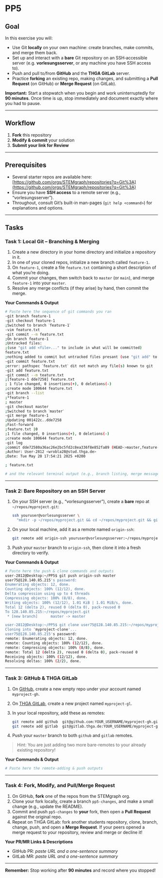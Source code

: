 # PP5

## Goal

In this exercise you will:

* Use Git **locally** on your own machine: create branches, make commits, and merge them back.
* Set up and interact with a **bare** Git repository on an SSH‐accessible server (e.g. **vorlesungsserver**, or any machine you have SSH access to).
* Push and pull to/from **GitHub** and the **THGA GitLab** server.
* Practice **forking** an existing repo, making changes, and submitting a **Pull Request** (on GitHub) or **Merge Request** (on GitLab).

**Important:** Start a stopwatch when you begin and work uninterruptedly for **90 minutes**. Once time is up, stop immediately and document exactly where you had to pause.

---

## Workflow

1. **Fork** this repository
2. **Modify & commit** your solution
3. **Submit your link for Review**

---

## Prerequisites

* Several starter repos are available here:
  [https://github.com/orgs/STEMgraph/repositories?q=Git%3A](https://github.com/orgs/STEMgraph/repositories?q=Git%3A)
* Ensure you have **SSH access** to a remote server (e.g., “vorlesungsserver”).
* Throughout, consult Git’s built-in man-pages (`git help <command>`) for explanations and options.

---

## Tasks

### Task 1: Local Git – Branching & Merging

1. Create a new directory in your home directory and initialize a repository in it. 
2. In one of your cloned repos, initialize a new branch called `feature-1`.
3. On `feature-1`, create a file `feature.txt` containing a short description of what you’re doing.
4. Commit your changes, then switch back to `master` (or `main`), and merge `feature-1` into your `master`.
5. Resolve any merge conflicts (if they arise) by hand, then commit the merge. 

**Your Commands & Output**

```bash
# Paste here the sequence of git commands you ran
-git branch feature-1
-git checkout feature-1
;Switched to branch ˋfeature-1ˋ
-vim feature.txt
-git commit --m feature.txt
;On branch feature-1
;Untracked files:
;(use "git add <file>..." to include in what will be committed)
feature.txt
;nothing added to commit but untracked files presant (use "git add" to track)
-git commit feature.txt
;error: pathspec ˋfeature.txtˋ dit not match any file(s) known to git
-git add feature.txt
-git commit --m teature.txt
;[feature-1 dde7258] feature.txt
; 1 file changed, 0 insertions(+), 0 deletions(-)
;create mode 100644 feature.txt
-git branch --list
;*feature-1
; master
-git checkout master
;Switched to branch ˋmasterˋ
-git merge feature-1
;Updating 001422c..dde7258
;Fast-forward
;feature.txt |0
;1 file changed, 0 insertions(+), 0 deletions(-)
;create mode 100644 feature.txt
-git log
;commit dde72580a36ac26e2bc5fd2c8ea336f8e852fa89 (HEAD->master,feature-1)
;Author: User-2812 <wrobla28@stud.thga.de>
;Date: Tue May 20 17:54:21 2025 +0200

; feature.txt

# and the relevant terminal output (e.g., branch listing, merge messages)
```

---

### Task 2: Bare Repository on an SSH Server

1. On your SSH server (e.g., “vorlesungsserver”), create a **bare** repo at `~/repos/myproject.git`:

   ```bash
   ssh youruser@vorlesungsserver \
     "mkdir -p ~/repos/myproject.git && cd ~/repos/myproject.git && git init --bare"
   ```
2. On your local machine, add it as a remote named `origin-ssh`:

   ```bash
   git remote add origin-ssh youruser@vorlesungsserver:~/repos/myproject.git
   ```
3. Push your `master` branch to `origin-ssh`, then clone it into a fresh directory to verify.

**Your Commands & Output**

```bash
# Paste here the push & clone commands and outputs
user-2812@Desktop:~/PP5$ git push origin-ssh master
user75@128.140.85.215's password:
Enumerating objects: 12, done.
Counting objects: 100% (12/12), done.
Delta compression using up to 4 threads
Compressing objects: 100% (8/8), done.
Writing objects: 100% (12/12), 1.01 KiB | 1.01 MiB/s, done.
Total 12 (delta 2), reused 0 (delta 0), pack-reused 0
To 128.140.85.215:~/repos/myproject.git
 * [new branch]      master -> master

user-2812@Desktop:~/PP5$ git clone user75@128.140.85.215:~/repos/myproject.git myproject-clone
Cloning into 'myproject-clone'...
user75@128.140.85.215's password:
remote: Enumerating objects: 12, done.
remote: Counting objects: 100% (12/12), done.
remote: Compressing objects: 100% (8/8), done.
remote: Total 12 (delta 2), reused 0 (delta 0), pack-reused 0
Receiving objects: 100% (12/12), done.
Resolving deltas: 100% (2/2), done.
```

---

### Task 3: GitHub & THGA GitLab

1. On [GitHub](github.com), create a new empty repo under your account named `myproject-gh`.
2. On [THGA GitLab](gitlab.thga.de), create a new project named `myproject-gl`.
3. In your local repository, add these as remotes:

   ```bash
   git remote add github  git@github.com:YOUR_USERNAME/myproject-gh.git
   git remote add gitlab  git@gitlab.thga.de:YOUR_USERNAME/myproject-gl.git
   ```
4. Push your `master` branch to both `github` and `gitlab` remotes.

> Hint: You are just adding two more bare-remotes to your already existing repository!

**Your Commands & Output**

```bash
# Paste here the remote‐adding & push outputs
```

---

### Task 4: Fork, Modify, and Pull/Merge Request

1. On GitHub, **fork** one of the repos from the STEMgraph org.
2. Clone your fork locally, create a branch `pp5-changes`, and make a small change (e.g., update the README).
3. Commit and push `pp5-changes` to **your** fork, then open a **Pull Request** against the original repo.
4. Repeat on THGA GitLab: fork another students repository, clone, branch, change, push, and open a **Merge Request**. If your peers opened a merge request to your repository, review and merge or decline it!

**Your PR/MR Links & Descriptions**

* GitHub PR: *paste URL and a one-sentence summary*
* GitLab MR: *paste URL and a one-sentence summary*

---

**Remember:** Stop working after **90 minutes** and record where you stopped!
